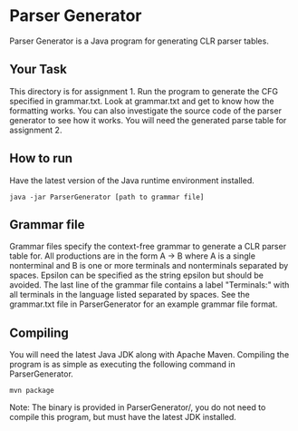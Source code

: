 # Parser Generator

Parser Generator is a Java program for generating CLR parser tables.

## Your Task

This directory is for assignment 1. Run the program to generate the CFG specified in grammar.txt. Look at grammar.txt and get to know how the formatting works. You can also investigate the source code of the parser generator to see how it works. You will need the generated parse table for assignment 2.

## How to run

Have the latest version of the Java runtime environment installed.

```
java -jar ParserGenerator [path to grammar file]
```

## Grammar file

Grammar files specify the context-free grammar to generate a CLR parser table for. All productions are in the form A -> B where A is a single nonterminal and B is one or more terminals and nonterminals separated by spaces. Epsilon can be specified as the string epsilon but should be avoided. The last line of the grammar file contains a label "Terminals:" with all terminals in the language listed separated by spaces. See the grammar.txt file in ParserGenerator for 
an example grammar file format.

## Compiling

You will need the latest Java JDK along with Apache Maven. Compiling the program is as simple as executing the following command in ParserGenerator.

```
mvn package
```

Note: The binary is provided in ParserGenerator/, you do not need to compile this program, but must have the latest JDK installed.
